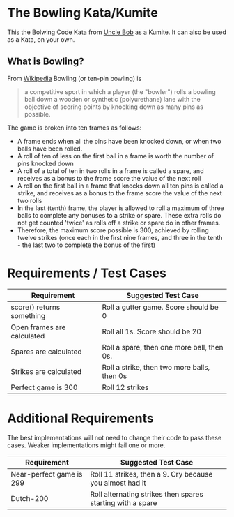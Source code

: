 The Bowling Kata/Kumite
======================

This the Bolwing Code Kata from 
[Uncle Bob](http://butunclebob.com/ArticleS.UncleBob.TheBowlingGameKata)
as a Kumite.  It can also be used as a Kata, on your own.

What is Bowling?
---------------
From [Wikipedia](https://secure.wikimedia.org/wikipedia/en/wiki/Ten-pin_bowling)
Bowling (or ten-pin bowling) is
> a competitive sport in which a player (the "bowler") rolls a bowling ball down a wooden or
> synthetic (polyurethane) lane with the objective of scoring points by knocking down as many pins
> as possible.

The game is broken into ten frames as follows:

* A frame ends when all the pins have been knocked down, or when two balls have been rolled.
* A roll of ten of less on the first ball in a frame is worth the number of pins knocked down
* A roll of a total of ten in two rolls in a frame is called a spare, and receives as a bonus to the
  frame score the value of the next roll
* A roll on the first ball in a frame that knocks down all ten pins is called a strike, and receives
  as a bonus to the frame score the value of the next two rolls
* In the last (tenth) frame, the player is allowed to roll a maximum of three balls to complete any
  bonuses to a strike or spare.  These extra rolls do not get counted 'twice' as rolls off a strike
  or spare do in other frames.
* Therefore, the maximum score possible is 300, achieved by rolling twelve strikes (once each in the
  first nine frames, and three in the tenth - the last two to complete the bonus of the first)

Requirements / Test Cases
=========================

| Requirement | Suggested Test Case |
|-------------|---------------------|
| score() returns something | Roll a gutter game. Score should be 0 |
| Open frames are calculated | Roll all 1s. Score should be 20 |
| Spares are calculated | Roll a spare, then one more ball, then 0s. |
| Strikes are calculated | Roll a strike, then two more balls, then 0s |
| Perfect game is 300 | Roll 12 strikes |

Additional Requirements
======================
The best implementations will not need to change their code to pass these cases.  Weaker
implementations might fail one or more.

| Requirement | Suggested Test Case |
|-------------|---------------------|
| Near-perfect game is 299 | Roll 11 strikes, then a 9. Cry because you almost had it|
| Dutch-200 | Roll alternating strikes then spares starting with a spare |

